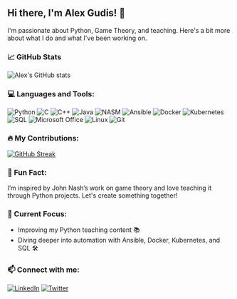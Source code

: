 ## Hi there, I'm Alex Gudis! 👋

I'm passionate about Python, Game Theory, and teaching. Here's a bit more about what I do and what I've been working on.

### 📈 GitHub Stats
![Alex's GitHub stats](https://github-readme-stats.vercel.app/api?username=alexgudis&show_icons=true&theme=radical)

### 💻 Languages and Tools:
![Python](https://img.shields.io/badge/-Python-3776AB?style=for-the-badge&logo=python) 
![C](https://img.shields.io/badge/-C-00599C?style=for-the-badge&logo=c)
![C++](https://img.shields.io/badge/-C++-00599C?style=for-the-badge&logo=c%2B%2B)
![Java](https://img.shields.io/badge/-Java-E34F26?style=for-the-badge&logo=java)
![NASM](https://img.shields.io/badge/-Nasm_Assembler-005C7A?style=for-the-badge&logo=assembler)
![Ansible](https://img.shields.io/badge/-Ansible-EE0000?style=for-the-badge&logo=ansible)
![Docker](https://img.shields.io/badge/-Docker-2496ED?style=for-the-badge&logo=docker)
![Kubernetes](https://img.shields.io/badge/-Kubernetes-326CE5?style=for-the-badge&logo=kubernetes)
![SQL](https://img.shields.io/badge/-SQL-4479A1?style=for-the-badge&logo=sql)
![Microsoft Office](https://img.shields.io/badge/-Microsoft_Office-2B579A?style=for-the-badge&logo=microsoft-office)
![Linux](https://img.shields.io/badge/-Linux-FCC624?style=for-the-badge&logo=linux)
![Git](https://img.shields.io/badge/-Git-F05032?style=for-the-badge&logo=git)

### 🔥 My Contributions:
[![GitHub Streak](http://github-readme-streak-stats.herokuapp.com?user=alexgudis&theme=radical)](https://git.io/streak-stats)

### 🧠 Fun Fact:
I’m inspired by John Nash’s work on game theory and love teaching it through Python projects. Let's create something together!

### 🎯 Current Focus:
- Improving my Python teaching content 📚
- Diving deeper into automation with Ansible, Docker, Kubernetes, and SQL 🛠️

### 📫 Connect with me:
[![LinkedIn](https://img.shields.io/badge/-LinkedIn-333?style=flat&logo=linkedin)](https://linkedin.com/in/alexgudis) [![Twitter](https://img.shields.io/badge/-Twitter-333?style=flat&logo=twitter)](https://twitter.com/alexgudis)
